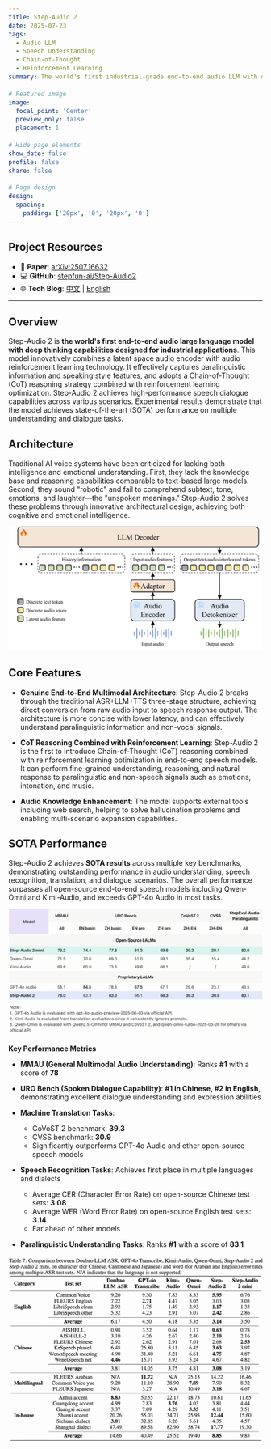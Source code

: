 ```yaml
---
title: Step-Audio 2
date: 2025-07-23
tags:
  - Audio LLM
  - Speech Understanding
  - Chain-of-Thought
  - Reinforcement Learning
summary: The world's first industrial-grade end-to-end audio LLM with deep thinking capabilities, achieving SOTA performance across multiple understanding and dialogue tasks.

# Featured image
image:
  focal_point: 'Center'
  preview_only: false
  placement: 1

# Hide page elements
show_date: false
profile: false
share: false

# Page design
design:
  spacing:
    padding: ['20px', '0', '20px', '0']
---
```


## Project Resources

- 📄 **Paper**: [arXiv:2507.16632](https://arxiv.org/abs/2507.16632)
- 💻 **GitHub**: [stepfun-ai/Step-Audio2](https://github.com/stepfun-ai/Step-Audio2)
- 🌐 **Tech Blog**: [中文](https://www.stepfun.com/research/zh/step-audio2) | [English](https://www.stepfun.com/research/en/step-audio2)

---

## Overview

Step-Audio 2 is **the world's first end-to-end audio large language model with deep thinking capabilities designed for industrial applications**. This model innovatively combines a latent space audio encoder with audio reinforcement learning technology. It effectively captures paralinguistic information and speaking style features, and adopts a Chain-of-Thought (CoT) reasoning strategy combined with reinforcement learning optimization. Step-Audio 2 achieves high-performance speech dialogue capabilities across various scenarios. Experimental results demonstrate that the model achieves state-of-the-art (SOTA) performance on multiple understanding and dialogue tasks.

## Architecture

Traditional AI voice systems have been criticized for lacking both intelligence and emotional understanding. First, they lack the knowledge base and reasoning capabilities comparable to text-based large models. Second, they sound "robotic" and fail to comprehend subtext, tone, emotions, and laughter—the "unspoken meanings." Step-Audio 2 solves these problems through innovative architectural design, achieving both cognitive and emotional intelligence.

![Step-Audio 2 Architecture](Architecture.png)

## Core Features

- **Genuine End-to-End Multimodal Architecture**: Step-Audio 2 breaks through the traditional ASR+LLM+TTS three-stage structure, achieving direct conversion from raw audio input to speech response output. The architecture is more concise with lower latency, and can effectively understand paralinguistic information and non-vocal signals.

- **CoT Reasoning Combined with Reinforcement Learning**: Step-Audio 2 is the first to introduce Chain-of-Thought (CoT) reasoning combined with reinforcement learning optimization in end-to-end speech models. It can perform fine-grained understanding, reasoning, and natural response to paralinguistic and non-speech signals such as emotions, intonation, and music.

- **Audio Knowledge Enhancement**: The model supports external tools including web search, helping to solve hallucination problems and enabling multi-scenario expansion capabilities.

## SOTA Performance

Step-Audio 2 achieves **SOTA results** across multiple key benchmarks, demonstrating outstanding performance in audio understanding, speech recognition, translation, and dialogue scenarios. The overall performance surpasses all open-source end-to-end speech models including Qwen-Omni and Kimi-Audio, and exceeds GPT-4o Audio in most tasks.

![Audio Understanding Performance](Audio_understanding.png)

**Key Performance Metrics**

- **MMAU (General Multimodal Audio Understanding)**: Ranks **#1** with a score of **78**

- **URO Bench (Spoken Dialogue Capability)**: **#1 in Chinese, #2 in English**, demonstrating excellent dialogue understanding and expression abilities

- **Machine Translation Tasks**:
  - CoVoST 2 benchmark: **39.3**
  - CVSS benchmark: **30.9**
  - Significantly outperforms GPT-4o Audio and other open-source speech models

- **Speech Recognition Tasks**: Achieves first place in multiple languages and dialects
  - Average CER (Character Error Rate) on open-source Chinese test sets: **3.08**
  - Average WER (Word Error Rate) on open-source English test sets: **3.14**
  - Far ahead of other models

- **Paralinguistic Understanding Tasks**: Ranks **#1** with a score of **83.1**

![ASR Performance](ASR_performance.png)